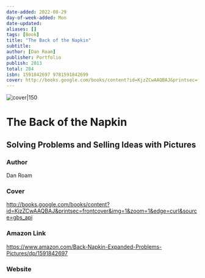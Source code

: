 ```yaml
---
date-added: 2022-08-29
day-of-week-added: Mon
date-updated: 
aliases: []
tags: [Book]
title: "The Back of the Napkin"
subtitle: 
author: [Dan Roam]
publisher: Portfolio
publish: 2013
total: 284
isbn: 1591842697 9781591842699
cover: http://books.google.com/books/content?id=KjzZCwAAQBAJ&printsec=frontcover&img=1&zoom=1&edge=curl&source=gbs_api
---
```


![cover|150](http://books.google.com/books/content?id=KjzZCwAAQBAJ&printsec=frontcover&img=1&zoom=1&edge=curl&source=gbs_api)
# The Back of the Napkin
## Solving Problems and Selling Ideas with Pictures


### Author
Dan Roam

### Cover
http://books.google.com/books/content?id=KjzZCwAAQBAJ&printsec=frontcover&img=1&zoom=1&edge=curl&source=gbs_api

### Amazon Link
https://www.amazon.com/Back-Napkin-Expanded-Problems-Pictures/dp/1591842697


### Website